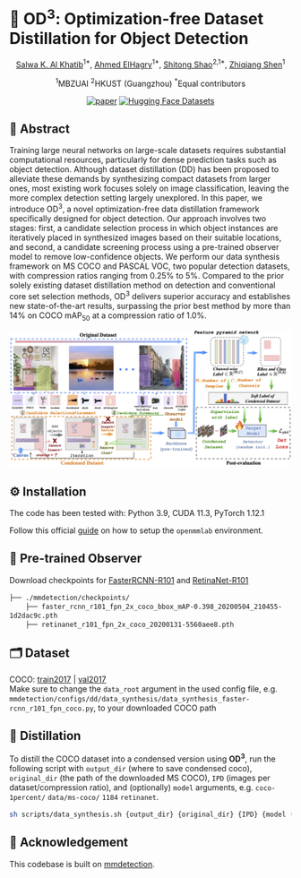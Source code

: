 #  🚀 OD<sup>3</sup>: Optimization-free Dataset Distillation for Object Detection

<div align="center">

<a href="https://github.com/salwaalkhatib">Salwa K. Al Khatib</a><sup>1*</sup>, <a href="https://www.linkedin.com/in/ahmed-adel-elhagry">Ahmed ElHagry</a><sup>1*</sup>, <a href="https://github.com/shaoshitong">Shitong Shao</a><sup>2,1*</sup>, <a href="https://github.com/szq0214">Zhiqiang Shen</a><sup>1</sup>

<sup>1</sup>MBZUAI <sup>2</sup>HKUST (Guangzhou) <sup>*</sup>Equal contributors


 
<a href='' target="_blank">![paper](https://img.shields.io/badge/arXiv-Paper-<COLOR>.svg)</a> [![Hugging Face Datasets](https://img.shields.io/badge/%F0%9F%A4%97%20Hugging%20Face-Datasets-blue)](https://huggingface.co/datasets/VILA-Lab/OD3)</a>
 </div>

## 🧠 Abstract
Training large neural networks on large-scale datasets requires substantial computational resources, particularly for dense prediction tasks such as object detection. Although dataset distillation (DD) has been proposed to alleviate these demands by synthesizing compact datasets from larger ones, most existing work focuses solely on image classification, leaving the more complex detection setting largely unexplored. In this paper, we introduce OD<sup>3</sup>, a novel optimization-free data distillation framework specifically designed for object detection. Our approach involves two stages: first, a candidate selection process in which object instances are iteratively placed in synthesized images based on their suitable locations, and second, a candidate screening process using a pre-trained observer model to remove low-confidence objects. We perform our data synthesis framework on MS COCO and PASCAL VOC, two popular detection datasets, with compression ratios ranging from 0.25% to 5%. Compared to the prior solely existing dataset distillation method on detection and conventional core set selection methods, OD<sup>3</sup> delivers superior accuracy and establishes new state-of-the-art results, surpassing the prior best method by more than 14% on COCO mAP<sub>50</sub> at a compression ratio of 1.0%.
<p align="center">
    <img src="./assets/framework.jpg" alt="OD3 Framework" width=900>
</p>


## ⚙️ Installation

The code has been tested with: Python 3.9, CUDA 11.3, PyTorch 1.12.1

Follow this official [guide](https://mmdetection.readthedocs.io/en/latest/get_started.html) on how to setup the <code>openmmlab</code> environment.

## 🎯 Pre-trained Observer

Download checkpoints for [FasterRCNN-R101](https://download.openmmlab.com/mmdetection/v2.0/faster_rcnn/faster_rcnn_r101_fpn_2x_coco/faster_rcnn_r101_fpn_2x_coco_bbox_mAP-0.398_20200504_210455-1d2dac9c.pth) and [RetinaNet-R101](https://download.openmmlab.com/mmdetection/v2.0/retinanet/retinanet_r101_fpn_2x_coco/retinanet_r101_fpn_2x_coco_20200131-5560aee8.pth)

```
├── ./mmdetection/checkpoints/
    ├── faster_rcnn_r101_fpn_2x_coco_bbox_mAP-0.398_20200504_210455-1d2dac9c.pth
    ├── retinanet_r101_fpn_2x_coco_20200131-5560aee8.pth
```

## 🗂️ Dataset

COCO: [train2017](http://images.cocodataset.org/zips/train2017.zip) | [val2017](http://images.cocodataset.org/zips/val2017.zip) \
Make sure to change the <code>data_root</code> argument in the used config file, e.g. <code>mmdetection/configs/dd/data_synthesis/data_synthesis_faster-rcnn_r101_fpn_coco.py</code>, to your downloaded COCO path

## 🔬 Distillation

To distill the COCO dataset into a condensed version using **OD<sup>3</sup>**, run the following script with <code>output_dir</code> (where to save condensed coco), <code>original_dir</code> (the path of the downloaded MS COCO), <code>IPD</code> (images per dataset/compression ratio), and (optionally) <code>model</code> arguments, e.g. <code>coco-1percent/</code> <code>data/ms-coco/</code> <code>1184</code> <code>retinanet</code>.

```bash
sh scripts/data_synthesis.sh {output_dir} {original_dir} {IPD} {model (optional)}
```

## 🙏 Acknowledgement

This codebase is built on [mmdetection](https://github.com/open-mmlab/mmdetection).
